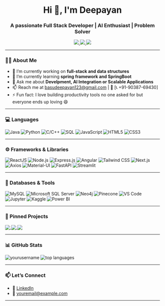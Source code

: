 <h1 align="center">Hi 👋, I'm Deepayan</h1>
<h3 align="center">A passionate Full Stack Developer | AI Enthusiast | Problem Solver</h3>

<p align="center">
  <a href="https://www.linkedin.com/in/deepayan-basu/" target="_blank">
    <img src="https://img.shields.io/badge/LinkedIn-0077B5?style=for-the-badge&logo=linkedin&logoColor=white"/>
  </a>
  <a href="mailto:basudeepayan123@gmail.com">
    <img src="https://img.shields.io/badge/Email-D14836?style=for-the-badge&logo=gmail&logoColor=white"/>
  </a>
  <a href="ph:+91-9038769430">
    <img src="https://img.shields.io/badge/Phone-25D366?style=for-the-badge&logo=phone&logoColor=white"/>
  </a>
</p>


---

### 👨‍💻 About Me

- 🔭 I’m currently working on **full-stack and data structures**
- 🌱 I’m currently learning **spring framework and SpringBoot**
- 💬 Ask me about **Develpment, AI Integration or Scalable Applications**
- 📫 Reach me at [basudeepayan123@gmail.com](mailto:basudeepayan123@gmail.com) | 📱 [📞 +91-90387-69430]
- ⚡ Fun fact: I love building productivity tools no one asked for but everyone ends up loving 😄

---

### 💻 Languages

![Java](https://img.shields.io/badge/Java-%23ED8B00.svg?style=for-the-badge&logo=java&logoColor=white)
![Python](https://img.shields.io/badge/Python-%233776AB.svg?style=for-the-badge&logo=python&logoColor=white)
![C/C++](https://img.shields.io/badge/C/C++-%2300599C.svg?style=for-the-badge&logo=c%2B%2B&logoColor=white)
![SQL](https://img.shields.io/badge/SQL-%2300758F.svg?style=for-the-badge&logo=sqlite&logoColor=white)
![JavaScript](https://img.shields.io/badge/JavaScript-%23F7DF1E.svg?style=for-the-badge&logo=javascript&logoColor=black)
![HTML5](https://img.shields.io/badge/HTML5-%23E34F26.svg?style=for-the-badge&logo=html5&logoColor=white)
![CSS3](https://img.shields.io/badge/CSS3-%231572B6.svg?style=for-the-badge&logo=css3&logoColor=white)

---

### ⚙️ Frameworks & Libraries

![ReactJS](https://img.shields.io/badge/React-%2320232a.svg?style=for-the-badge&logo=react&logoColor=%2361DAFB)
![Node.js](https://img.shields.io/badge/Node.js-%23339933.svg?style=for-the-badge&logo=node.js&logoColor=white)
![Express.js](https://img.shields.io/badge/Express.js-%23000000.svg?style=for-the-badge&logo=express&logoColor=white)
![Angular](https://img.shields.io/badge/Angular-%23DD0031.svg?style=for-the-badge&logo=angular&logoColor=white)
![Tailwind CSS](https://img.shields.io/badge/Tailwind%20CSS-%2338B2AC.svg?style=for-the-badge&logo=tailwind-css&logoColor=white)
![Next.js](https://img.shields.io/badge/Next.js-%23000000.svg?style=for-the-badge&logo=next.js&logoColor=white)
![Axios](https://img.shields.io/badge/Axios-%230078D4.svg?style=for-the-badge&logo=axios&logoColor=white)
![Material-UI](https://img.shields.io/badge/MUI-%230081CB.svg?style=for-the-badge&logo=mui&logoColor=white)
![FastAPI](https://img.shields.io/badge/FastAPI-%23009688.svg?style=for-the-badge&logo=fastapi&logoColor=white)
![Streamlit](https://img.shields.io/badge/Streamlit-%23FF4B4B.svg?style=for-the-badge&logo=streamlit&logoColor=white)

---

### 💾 Databases & Tools

![MySQL](https://img.shields.io/badge/MySQL-%234479A1.svg?style=for-the-badge&logo=mysql&logoColor=white)
![Microsoft SQL Server](https://img.shields.io/badge/SQL%20Server-%23CC2927.svg?style=for-the-badge&logo=microsoft-sql-server&logoColor=white)
![Neo4j](https://img.shields.io/badge/Neo4j-%2300B5AD.svg?style=for-the-badge&logo=neo4j&logoColor=white)
![Pinecone](https://img.shields.io/badge/Pinecone-%231875F8.svg?style=for-the-badge&logo=pinecone&logoColor=white)
![VS Code](https://img.shields.io/badge/VSCode-%23007ACC.svg?style=for-the-badge&logo=visual-studio-code&logoColor=white)
![Jupyter](https://img.shields.io/badge/Jupyter-%23F37626.svg?style=for-the-badge&logo=jupyter&logoColor=white)
![Kaggle](https://img.shields.io/badge/Kaggle-%2300B6E4.svg?style=for-the-badge&logo=kaggle&logoColor=white)
![Power BI](https://img.shields.io/badge/Power%20BI-F2C811.svg?style=for-the-badge&logo=powerbi&logoColor=black)

---

### 📌 Pinned Projects

<p align="left">
  <a href="[https://github.com/yourusername/project](https://github.com/dbasu03/Real_estate_mern)1">
    <img align="center" src="https://github-readme-stats.vercel.app/api/pin/?username=yourusername&repo=project1&theme=default" />
  </a>
  <a href="[https://github.com/yourusername/project2](https://github.com/dbasu03/connectu)">
    <img align="center" src="https://github-readme-stats.vercel.app/api/pin/?username=yourusername&repo=project2&theme=default" />
  </a>
  <a href="[https://github.com/yourusername/project3](https://github.com/dbasu03/ecokart)">
    <img align="center" src="https://github-readme-stats.vercel.app/api/pin/?username=yourusername&repo=project3&theme=default" />
  </a>
</p>

---

### 📊 GitHub Stats

<p align="left">
  <img src="https://github-readme-stats.vercel.app/api?username=yourusername&show_icons=true&theme=default" alt="yourusername" />
  <img src="https://github-readme-stats.vercel.app/api/top-langs/?username=yourusername&layout=compact&theme=default" alt="top languages" />
</p>

---

### 📫 Let’s Connect

- 💼 [LinkedIn]([https://linkedin.com/in/yourprofile](https://www.linkedin.com/in/deepayan-basu/))
- 📧 [youremail@example.com](mailto:basudeepayan123@gmail.com)

---

<!-- Feel free to add a quote, blog links, or GitHub trophies here -->

